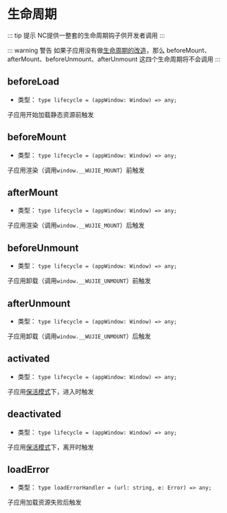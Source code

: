 
# 生命周期

::: tip 提示
NC提供一整套的生命周期钩子供开发者调用
:::

::: warning 警告
如果子应用没有做[生命周期的改造](/guide/start.html#生命周期改造)，那么 beforeMount、afterMount、beforeUnmount、afterUnmount 这四个生命周期将不会调用
:::

## beforeLoad

- 类型： `type lifecycle = (appWindow: Window) => any;`

子应用开始加载静态资源前触发

## beforeMount

- 类型： `type lifecycle = (appWindow: Window) => any;`

子应用渲染（调用`window.__WUJIE_MOUNT`）前触发

## afterMount

- 类型： `type lifecycle = (appWindow: Window) => any;`

子应用渲染（调用`window.__WUJIE_MOUNT`）后触发

## beforeUnmount

- 类型： `type lifecycle = (appWindow: Window) => any;`

子应用卸载（调用`window.__WUJIE_UNMOUNT`）前触发

## afterUnmount

- 类型： `type lifecycle = (appWindow: Window) => any;`

子应用卸载（调用`window.__WUJIE_UNMOUNT`）后触发

## activated

- 类型： `type lifecycle = (appWindow: Window) => any;`

子应用[保活模式](/api/startApp.html#alive)下，进入时触发

## deactivated

- 类型： `type lifecycle = (appWindow: Window) => any;`

子应用[保活模式](/api/startApp.html#alive)下，离开时触发

## loadError

- 类型： `type loadErrorHandler = (url: string, e: Error) => any;`

子应用加载资源失败后触发
